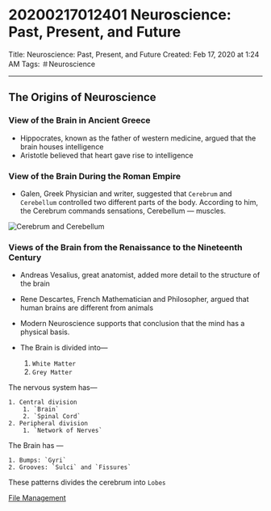 # 20200217012401 Neuroscience: Past, Present, and Future

Title: Neuroscience: Past, Present, and Future
Created: Feb 17, 2020 at 1:24 AM
Tags: ＃Neuroscience

- - - -
## The Origins of Neuroscience

### View of the Brain in Ancient Greece

- Hippocrates, known as the father of western medicine, argued that the brain houses intelligence
- Aristotle believed that heart gave rise to intelligence

### View of the Brain During the Roman Empire

- Galen, Greek Physician and writer,  suggested that `Cerebrum` and `Cerebellum` controlled two different parts of the body. According to him, the Cerebrum commands sensations, Cerebellum — muscles.

![Cerebrum and Cerebellum](IMG-Neuro-cerebrum.png)


### Views of the Brain from the Renaissance to the Nineteenth Century

- Andreas Vesalius,  great anatomist, added more detail to the structure of the brain
- Rene Descartes, French Mathematician and Philosopher, argued that human brains are different from animals
- Modern Neuroscience supports that conclusion that the mind has a physical basis.

- The Brain is divided into—
	1. `White Matter`
	2. `Grey Matter`


The nervous system has—

	1. Central division
		1. `Brain`
		2. `Spinal Cord`
	2. Peripheral division
		1. `Network of Nerves`
 
The Brain has —

	1. Bumps: `Gyri`
	2. Grooves: `Sulci` and `Fissures`

These patterns divides the cerebrum into `Lobes`

[File Management](./Instructions/20200217011101_Instructions_for_File_Management.html)
